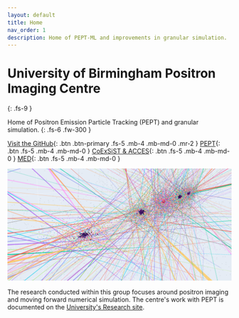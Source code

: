 ```yaml
---
layout: default
title: Home
nav_order: 1
description: Home of PEPT-ML and improvements in granular simulation.
---
```


# University of Birmingham Positron Imaging Centre
{: .fs-9 }

Home of Positron Emission Particle Tracking (PEPT) and granular simulation.
{: .fs-6 .fw-300 }

[Visit the GitHub](https://github.com/uob-positron-imaging-centre){: .btn .btn-primary .fs-5 .mb-4 .mb-md-0 .mr-2 } [PEPT](https://github.com/uob-positron-imaging-centre/pept){: .btn .fs-5 .mb-4 .mb-md-0 } [CoExSiST & ACCES](https://github.com/uob-positron-imaging-centre/Coexist){: .btn .fs-5 .mb-4 .mb-md-0 } [MED](https://github.com/uob-positron-imaging-centre/MED){: .btn .fs-5 .mb-4 .mb-md-0 }

![PICI Logo](/assets/images/pici.png)

The research conducted within this group focuses around positron imaging and moving forward numerical simulation. The centre's work with PEPT is documented on the [University's Research site](https://www.birmingham.ac.uk/research/activity/physics/particle-nuclear/positron-imaging-centre/index.aspx).

